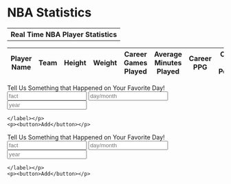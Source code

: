 <h1>NBA Statistics</h1>

<html>
<body>

<table style="width:100%" id="table">
  <tr>
    <th>Real Time NBA Player Statistics</th>
  </tr>
</table>




<script>

var requestOptions = {
  method: 'GET',
  redirect: 'follow'
};


fetch("", requestOptions)
  .then(response => response.json())
  .then(r => {
  r.forEach(ev => {
    const row = document.createElement("tr")
    const data = document.createElement("td")
    data.innerHTML = `${ev.name}, ${ev.team}, ${ev.height}, ${ev.weight}, ${ev.gamesplayed}, ${ev.avgminutes}, ${ev.ppg}, ${ev.fgpercent}, ${ev.threepercent}, ${ev.ftpercent}, ${ev.orebounds}, ${ev.drebounds}, ${ev.assists}, ${ev.steals}, ${ev.blocks}`
    row.appendChild(data)
    document.getElementById("table").appendChild(row)
  })
  })
  .catch(error => console.log('error', error))




function reset() {
  window.location.reload();
}




</script>


<table>
  <thead>
  <tr>
    <th>Player Name</th>
    <th>Team</th>
    <th>Height</th>
    <th>Weight</th>
    <th>Career Games Played</th>
    <th>Average Minutes Played</th>
    <th>Career PPG</th>
    <th>Career FG Percent</th>
    <th>Career 3 Percent</th>
    <th>Career FT Percent</th>
    <th>Career Offensive Rebounds</th>
    <th>Career Defensive Rebounds</th>
    <th>Career Assists</th>
    <th>Career Steals</th>
    <th>Career Blocks</th>
  </tr>
  </thead>
  <tbody id="result">
    <!-- javascript generated data -->
  </tbody>
</table>


<script>

function read_users() {
    // prepare fetch options
    const read_options = {
      method: 'GET', // *GET, POST, PUT, DELETE, etc.
      mode: 'cors', // no-cors, *cors, same-origin
      cache: 'default', // *default, no-cache, reload, force-cache, only-if-cached
      credentials: 'omit', // include, *same-origin, omit
      headers: {
        'Content-Type': 'application/json'
      },
    };     // fetch the data from API
    fetch(read_fetch, read_options)
      // response is a RESTful "promise" on any successful fetch
      .then(response => {
        // check for response errors
        if (response.status !== 200) {
            const errorMsg = 'Database read error: ' + response.status;
            console.log(errorMsg);
            const tr = document.createElement("tr");
            const td = document.createElement("td");
            td.innerHTML = errorMsg;
            tr.appendChild(td);
            return;
        }
        // valid response will have json data
        response.json().then(data => {
            console.log(data);
            for (let row in data) {
              console.log(data[row]);
              add_row(data[row]);
            }
        })
    })
      // catch fetch errors (ie ACCESS to server blocked)
    .catch(err => {
      console.error(err);
      const tr = document.createElement("tr");
      const td = document.createElement("td");
      td.innerHTML = err;
      tr.appendChild(td);
      resultContainer.appendChild(tr);
    });
  }

const resultContainer = document.getElementById("result");
  // prepare URL's to allow easy switch from deployment and localhost
const url = "https://fnvs.duckdns.org/api/fact"
const create_fetch = url + '/create';
const read_fetch = url + '/';
read_users();

</script>


<form action="javascript:create_user()">
 <p><label>
        Tell Us Something that Happened on Your Favorite Day!
        <input type="text" name="fact" id="fact" placeholder="fact" required>
        <input type="text" name="fact" id="date" placeholder="day/month" required>
        <input type="number" name="fact" id="year" placeholder="year" required>


    </label></p>
    <p><button>Add</button></p>
</form>


<script>
  function create_user() {
    fetch("https://fnvs.duckdns.org/api/fact/create", {
      method: 'POST',
      headers: {
        'Content-Type': 'application/json'
      },
      body: JSON.stringify({fact:document.getElementById("fact").value,date:document.getElementById("date").value,year:document.getElementById("year").valueAsNumber})
    }).then(e => console.log(
     
      "yay"
    ));
  }
</script>

<form action="javascript:create_user()">
 <p><label>
        Tell Us Something that Happened on Your Favorite Day!
        <input type="text" name="fact" id="fact" placeholder="fact" required>
        <input type="text" name="fact" id="date" placeholder="day/month" required>
        <input type="number" name="fact" id="year" placeholder="year" required>


    </label></p>
    <p><button>Add</button></p>
</form>

</body>


</html>